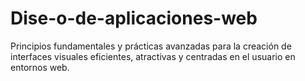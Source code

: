 # Dise-o-de-aplicaciones-web
Principios fundamentales y prácticas avanzadas para la creación de interfaces visuales eficientes, atractivas y centradas en el usuario en entornos web.
